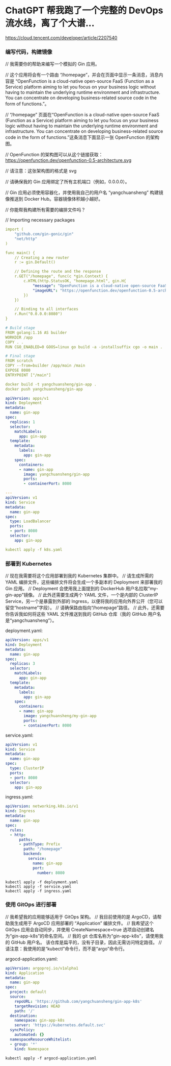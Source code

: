
# ChatGPT 帮我跑了一个完整的 DevOps 流水线，离了个大谱...
https://cloud.tencent.com/developer/article/2207540


###  编写代码，构建镜像

// 我需要你的帮助来编写一个模拟的 Gin 应用。

// 这个应用将会有一个路由 “/homepage”，并会在页面中显示一条消息，消息内容是 “OpenFunction is a cloud-native open-source FaaS (Function as a Service) platform aiming to let you focus on your business logic without having to maintain the underlying runtime environment and infrastructure. You can concentrate on developing business-related source code in the form of functions.”。 

// “/homepage” 页面在“OpenFunction is a cloud-native open-source FaaS (Function as a Service) platform aiming to let you focus on your business logic without having to maintain the underlying runtime environment and infrastructure. You can concentrate on developing business-related source code in the form of functions.”这条消息下面显示一张 OpenFunction 的架构图。 

// OpenFunction 的架构图可以从这个链接获取：https://openfunction.dev/openfunction-0.5-architecture.svg 

// 请注意：这张架构图的格式是 svg 

// 请确保我的 Gin 应用绑定了所有主机端口（例如，0.0.0.0）。 

// Gin 应用必须使用容器化，并使用我自己的用户名 “yangchuansheng” 构建镜像推送到 Docker Hub。容器镜像体积越小越好。 

// 你能帮我构建所有需要的编排文件吗？




// Importing necessary packages
``` yml
import (
	"github.com/gin-gonic/gin"
	"net/http"
)

func main() {
	// Creating a new router
	r := gin.Default()

	// Defining the route and the response
	r.GET("/homepage", func(c *gin.Context) {
		c.HTML(http.StatusOK, "homepage.html", gin.H{
			"message": "OpenFunction is a cloud-native open-source FaaS (Function as a Service) platform aiming to let you focus on your business logic without having to maintain the underlying runtime environment and infrastructure. You can concentrate on developing business-related source code in the form of functions.",
			"imageURL": "https://openfunction.dev/openfunction-0.5-architecture.svg",
		})
	})

	// Binding to all interfaces
	r.Run("0.0.0.0:8080")
}
``` 


``` yml
# Build stage
FROM golang:1.16 AS builder
WORKDIR /app
COPY . .
RUN CGO_ENABLED=0 GOOS=linux go build -a -installsuffix cgo -o main .

# Final stage
FROM scratch
COPY --from=builder /app/main /main
EXPOSE 8080
ENTRYPOINT ["/main"]
```


``` yml
docker build -t yangchuansheng/gin-app .
docker push yangchuansheng/gin-app
```


``` yml
apiVersion: apps/v1
kind: Deployment
metadata:
  name: gin-app
spec:
  replicas: 1
  selector:
    matchLabels:
      app: gin-app
  template:
    metadata:
      labels:
        app: gin-app
    spec:
      containers:
      - name: gin-app
        image: yangchuansheng/gin-app
        ports:
        - containerPort: 8080

---
apiVersion: v1
kind: Service
metadata:
  name: gin-app
spec:
  type: LoadBalancer
  ports:
  - port: 8080
  selector:
    app: gin-app
```


``` yml
kubectl apply -f k8s.yaml
```

###  部署到 Kubernetes
// 现在我需要将这个应用部署到我的 Kubernetes 集群中。 
// 请生成所需的 YAML 编排文件，这些编排文件将会生成一个多副本的 Deployment 来部署我的 Gin 应用。 
// Deployment 会使用我上面提到的 DockerHub 用户名拉取“my-gin-app”镜像。 
// 此外还需要生成两个 YAML 文件，一个是内部的 ClusterIP Service，另一个是暴露到外部的 Ingress，以便将我的应用向外界公开（您可以留空“hostname”字段）。
// 请确保路由指向“/homepage”路径。 
// 此外，还需要你告诉我如何将这些 YAML 文件推送到我的 GitHub 仓库（我的 GitHub 用户名是“yangchuansheng”）。


deployment.yaml:
``` yml
apiVersion: apps/v1
kind: Deployment
metadata:
  name: gin-app
spec:
  replicas: 3
  selector:
    matchLabels:
      app: gin-app
  template:
    metadata:
      labels:
        app: gin-app
    spec:
      containers:
      - name: gin-app
        image: yangchuansheng/my-gin-app
        ports:
        - containerPort: 8080
```


service.yaml:
```  yml
apiVersion: v1
kind: Service
metadata:
  name: gin-app
spec:
  type: ClusterIP
  ports:
  - port: 8080
  selector:
    app: gin-app
```


ingress.yaml:
``` yml
apiVersion: networking.k8s.io/v1
kind: Ingress
metadata:
  name: gin-app
spec:
  rules:
  - http:
      paths:
      - pathType: Prefix
        path: "/homepage"
        backend:
          service:
            name: gin-app
            port:
              number: 8080
```

```
kubectl apply -f deployment.yaml
kubectl apply -f service.yaml
kubectl apply -f ingress.yaml
```

###  使用 GitOps 进行部署


// 我希望我的应用能够适用于 GitOps 架构。 
// 我目前使用的是 ArgoCD，请帮助我生成用于 ArgoCD 应用部署的 “Application” 编排文件。 
// 我希望这个 GitOps 应用会自动同步，并使用 CreateNamespace=true 选项自动创建名为“gin-app-k8s”的命名空间。 
// 我的 git 仓库名称为“gin-app-k8s”，请使用我的 GitHub 用户名。 该仓库是扁平的，没有子目录，因此无需访问特定路径。 
// 请注意：我使用的是“kubectl”命令行，而不是“argo”命令行。


argocd-application.yaml:
``` yml
apiVersion: argoproj.io/v1alpha1
kind: Application
metadata:
  name: gin-app
spec:
  project: default
  source:
    repoURL: 'https://github.com/yangchuansheng/gin-app-k8s'
    targetRevision: HEAD
    path: '/'
  destination:
    namespace: gin-app-k8s
    server: 'https://kubernetes.default.svc'
  syncPolicy:
    automated: {}
  namespaceResourceWhitelist:
  - group: '*'
    kind: Namespace

```

```
kubectl apply -f argocd-application.yaml
```
